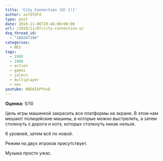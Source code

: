 ```yaml
---
title: 'City Connection (U) [!]'
author: asfdfdfd
type: post
date: 2010-11-06T20:46:06+00:00
url: /2010/11/07/city-connection-u/
dsq_thread_id:
  - "168247194"
categories:
  - NES
tags:
  - 1985
  - 1988
  - action
  - games
  - jaleco
  - multiplayer
  - nes
youtube: N8D8IkPYhx8
---
```

**Оценка:** 5/10

Цель игры машинкой закрасить все платформы на экране. В этом нам мешают полицейские машины, в которые можно выстрелить, а затем столкнуть с дороги и котэ, которых столкнуть никак нельзя.

6 уровней, затем всё по новой.

Режим на двух игроков присутствует.

Музыка просто ужас.